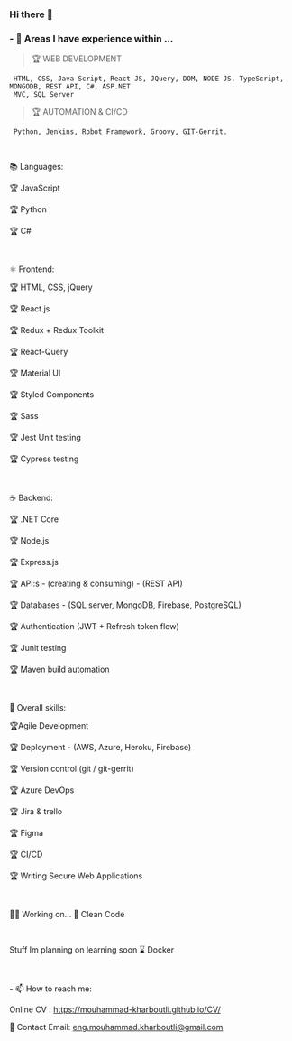 ### Hi there 👋


### - 🔭 Areas I have experience within ...




>🏆 WEB DEVELOPMENT 

     HTML, CSS, Java Script, React JS, JQuery, DOM, NODE JS, TypeScript, MONGODB, REST API, C#, ASP.NET
     MVC, SQL Server

>🏆 AUTOMATION & CI/CD

     Python, Jenkins, Robot Framework, Groovy, GIT-Gerrit.



<p>&nbsp;</p>

📚 Languages:

🏆 JavaScript

🏆 Python

🏆 C#


<p>&nbsp;</p>

⚛️ Frontend:

🏆 HTML, CSS, jQuery

🏆 React.js

🏆 Redux + Redux Toolkit

🏆 React-Query

🏆 Material UI

🏆 Styled Components

🏆 Sass

🏆 Jest Unit testing

🏆 Cypress testing


<p>&nbsp;</p>

☕ Backend:

🏆 .NET Core

🏆 Node.js

🏆 Express.js

🏆 API:s - (creating & consuming) - (REST API)

🏆 Databases - (SQL server, MongoDB, Firebase, PostgreSQL)

🏆 Authentication (JWT + Refresh token flow)

🏆 Junit testing

🏆 Maven build automation







<p>&nbsp;</p>

🎒 Overall skills:

🏆Agile Development 

🏆 Deployment - (AWS, Azure, Heroku, Firebase)

🏆 Version control (git / git-gerrit)

🏆 Azure DevOps

🏆  Jira & trello

🏆 Figma

🏆 CI/CD

🏆 Writing Secure Web Applications


<p>&nbsp;</p>
👨‍🎓 Working on...
🌱 Clean Code

<p>&nbsp;</p>

Stuff Im planning on learning soon
⌛ Docker

<p>&nbsp;</p>
- 📫 How to reach me:


Online CV : https://mouhammad-kharboutli.github.io/CV/

📧 Contact Email: eng.mouhammad.kharboutli@gmail.com 


